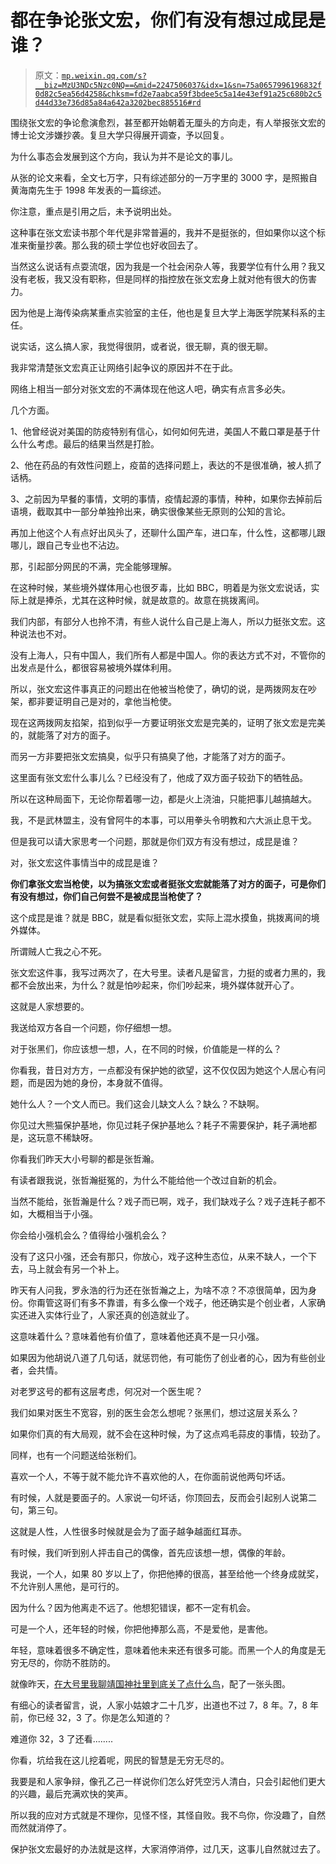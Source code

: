 # 都在争论张文宏，你们有没有想过成昆是谁？

> 原文：[`mp.weixin.qq.com/s?__biz=MzU3NDc5Nzc0NQ==&mid=2247506037&idx=1&sn=75a0657996196832f0d82c5ea56d4258&chksm=fd2e7aabca59f3bdee5c5a14e43ef91a25c680b2c5d44d33e736d85a84a642a3202bec885516#rd`](http://mp.weixin.qq.com/s?__biz=MzU3NDc5Nzc0NQ==&mid=2247506037&idx=1&sn=75a0657996196832f0d82c5ea56d4258&chksm=fd2e7aabca59f3bdee5c5a14e43ef91a25c680b2c5d44d33e736d85a84a642a3202bec885516#rd)

围绕张文宏的争论愈演愈烈，甚至都开始朝着无厘头的方向走，有人举报张文宏的博士论文涉嫌抄袭。复旦大学只得展开调查，予以回复。

为什么事态会发展到这个方向，我认为并不是论文的事儿。 

从张的论文来看，全文七万字，只有综述部分的一万字里的 3000 字，是照搬自黄海南先生于 1998 年发表的一篇综述。

你注意，重点是引用之后，未予说明出处。 

这种事在张文宏读书那个年代是非常普遍的，我并不是挺张的，但如果你以这个标准来衡量抄袭。那么我的硕士学位也好收回去了。

当然这么说话有点耍流氓，因为我是一个社会闲杂人等，我要学位有什么用？我又没有老板，我又没有职称，但是同样的指控放在张文宏身上就对他有很大的伤害力。 

因为他是上海传染病某重点实验室的主任，他也是复旦大学上海医学院某科系的主任。 

说实话，这么搞人家，我觉得很阴，或者说，很无聊，真的很无聊。

我非常清楚张文宏真正让网络引起争议的原因并不在于此。

网络上相当一部分对张文宏的不满体现在他这人吧，确实有点言多必失。 

几个方面。

1、他曾经说对美国的防疫特别有信心，如何如何先进，美国人不戴口罩是基于什么什么考虑。最后的结果当然是打脸。

2、他在药品的有效性问题上，疫苗的选择问题上，表达的不是很准确，被人抓了话柄。

3、之前因为早餐的事情，文明的事情，疫情起源的事情，种种，如果你去掉前后语境，截取其中一部分单独拎出来，确实很像某些无原则的公知的言论。

再加上他这个人有点好出风头了，还聊什么国产车，进口车，什么性，这都哪儿跟哪儿，跟自己专业也不沾边。 

那，引起部分网民的不满，完全能够理解。 

在这种时候，某些境外媒体用心也很歹毒，比如 BBC，明着是为张文宏说话，实际上就是捧杀，尤其在这种时候，就是故意的。故意在挑拨离间。

我们内部，有部分人也拎不清，有些人说什么自己是上海人，所以力挺张文宏。这种说法也不对。 

没有上海人，只有中国人，我们所有人都是中国人。你的表达方式不对，不管你的出发点是什么，都很容易被境外媒体利用。

所以，张文宏这件事真正的问题出在他被当枪使了，确切的说，是两拨网友在吵架，都非要证明自己是对的，拿他当枪使。 

现在这两拨网友掐架，掐到似乎一方要证明张文宏是完美的，证明了张文宏是完美的，就能落了对方的面子。 

而另一方非要把张文宏搞臭，似乎只有搞臭了他，才能落了对方的面子。

这里面有张文宏什么事儿么？已经没有了，他成了双方面子较劲下的牺牲品。

所以在这种局面下，无论你帮着哪一边，都是火上浇油，只能把事儿越搞越大。

我，不是武林盟主，没有曾阿牛的本事，可以用拳头令明教和六大派止息干戈。 

但是我可以请大家思考一个问题，那就是你们双方有没有想过，成昆是谁？ 

对，张文宏这件事情当中的成昆是谁？ 

**你们拿张文宏当枪使，以为搞张文宏或者挺张文宏就能落了对方的面子，可是你们有没有想过，你们自己何尝不是被成昆当枪使了？** 

这个成昆是谁？就是 BBC，就是看似挺张文宏，实际上混水摸鱼，挑拨离间的境外媒体。 

所谓贼人亡我之心不死。 

张文宏这件事，我写过两次了，在大号里。读者凡是留言，力挺的或者力黑的，我都不会放出来，为什么？就是怕吵起来，你们吵起来，境外媒体就开心了。 

这就是人家想要的。 

我送给双方各自一个问题，你仔细想一想。 

对于张黑们，你应该想一想，人，在不同的时候，价值能是一样的么？ 

你看我，昔日对方方，一点都没有保护她的欲望，这不仅仅因为她这个人居心有问题，而是因为她的身份，本身就不值得。 

她什么人？一个文人而已。我们这会儿缺文人么？缺么？不缺啊。 

你见过大熊猫保护基地，你见过耗子保护基地么？耗子不需要保护，耗子满地都是，这玩意不稀缺呀。 

你看我们昨天大小号聊的都是张哲瀚。 

有读者跟我说，张哲瀚挺冤的，为什么不能给他一个改过自新的机会。

当然不能给，张哲瀚是什么？戏子而已啊，戏子，我们缺戏子么？戏子连耗子都不如，大概相当于小强。 

你会给小强机会么？值得给小强机会么？ 

没有了这只小强，还会有那只，你放心，戏子这种生态位，从来不缺人，一个下去，马上就会有另一个补上。 

昨天有人问我，罗永浩的行为还在张哲瀚之上，为啥不凉？不凉很简单，因为身份。你甭管这哥们有多不靠谱，有多么像一个戏子，他还确实是个创业者，人家确实还进入实体行业了，人家还真的创造就业了。

这意味着什么？意味着他有价值了，意味着他还真不是一只小强。

如果因为他胡说八道了几句话，就惩罚他，有可能伤了创业者的心，因为有些创业者，会共情。

对老罗这号的都有这层考虑，何况对一个医生呢？ 

我们如果对医生不宽容，别的医生会怎么想呢？张黑们，想过这层关系么？ 

如果你们真的有大局观，就不会在这种时候，为了这点鸡毛蒜皮的事情，较劲了。 

同样，也有一个问题送给张粉们。

喜欢一个人，不等于就不能允许不喜欢他的人，在你面前说他两句坏话。 

有时候，人就是要面子的。人家说一句坏话，你顶回去，反而会引起别人说第二句，第三句。 

这就是人性，人性很多时候就是会为了面子越争越面红耳赤。 

有时候，我们听到别人抨击自己的偶像，首先应该想一想，偶像的年龄。 

我说，一个人，如果 80 岁以上了，你把他捧的很高，甚至给他一个终身成就奖，不允许别人黑他，是可行的。 

因为什么？因为他离走不远了。他想犯错误，都不一定有机会。

可是一个人，还年轻的时候，你把他捧那么高，不是爱他，是害他。

年轻，意味着很多不确定性，意味着他未来还有很多可能。而黑一个人的角度是无穷无尽的，你防不胜防的。 

就像昨天，[在大号里我聊靖国神社里到底关了点什么鸟](https://mp.weixin.qq.com/s?__biz=MzU0MjYwNDU2Mw==&mid=2247500514&idx=2&sn=7a9dae0cd24d34c32bfefc78c3774c36&chksm=fb1aae9ecc6d2788cc8d7637e33cb9435aef913f47dbe6879c97557eaf2850d9d66552a3681a&token=288438932&lang=zh_CN&scene=21#wechat_redirect)，配了一张头图。

有细心的读者留言，说，人家小姑娘才二十几岁，出道也不过 7，8 年。7，8 年前，你已经 32，3 了。你是怎么知道的？ 

难道你 32，3 了还看........ 

你看，坑给我在这儿挖着呢，网民的智慧是无穷无尽的。 

我要是和人家争辩，像孔乙己一样说你们怎么好凭空污人清白，只会引起他们更大的兴趣，最后充满欢快的笑声。

所以我的应对方式就是不理你，见怪不怪，其怪自败。我不鸟你，你没趣了，自然而然就消停了。 

保护张文宏最好的办法就是这样，大家消停消停，过几天，这事儿自然就过去了。